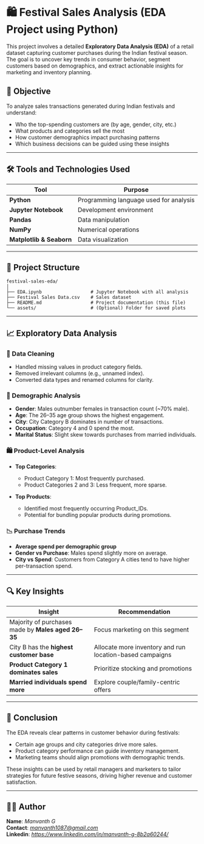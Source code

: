 # 🛍️ Festival Sales Analysis (EDA Project using Python)

This project involves a detailed **Exploratory Data Analysis (EDA)** of a retail dataset capturing customer purchases during the Indian festival season. The goal is to uncover key trends in consumer behavior, segment customers based on demographics, and extract actionable insights for marketing and inventory planning.

## 📌 Objective

To analyze sales transactions generated during Indian festivals and understand:

* Who the top-spending customers are (by age, gender, city, etc.)
* What products and categories sell the most
* How customer demographics impact purchasing patterns
* Which business decisions can be guided using these insights

---

## 🛠️ Tools and Technologies Used

| Tool                     | Purpose                                |
| ------------------------ | -------------------------------------- |
| **Python**               | Programming language used for analysis |
| **Jupyter Notebook**     | Development environment                |
| **Pandas**               | Data manipulation                      |
| **NumPy**                | Numerical operations                   |
| **Matplotlib & Seaborn** | Data visualization                     |

---

## 📂 Project Structure

```
festival-sales-eda/
│
├── EDA.ipynb                  # Jupyter Notebook with all analysis
├── Festival Sales Data.csv    # Sales dataset
├── README.md                  # Project documentation (this file)
└── assets/                    # (Optional) Folder for saved plots
```

---

## 📈 Exploratory Data Analysis

### 🧹 Data Cleaning

* Handled missing values in product category fields.
* Removed irrelevant columns (e.g., unnamed index).
* Converted data types and renamed columns for clarity.

### 🔢 Demographic Analysis

* **Gender**: Males outnumber females in transaction count (\~70% male).
* **Age**: The 26–35 age group shows the highest engagement.
* **City**: City Category B dominates in number of transactions.
* **Occupation**: Category 4 and 0 spend the most.
* **Marital Status**: Slight skew towards purchases from married individuals.

### 🛍️ Product-Level Analysis

* **Top Categories**:

  * Product Category 1: Most frequently purchased.
  * Product Categories 2 and 3: Less frequent, more sparse.
* **Top Products**:

  * Identified most frequently occurring Product\_IDs.
  * Potential for bundling popular products during promotions.

### 📉 Purchase Trends

* **Average spend per demographic group**
* **Gender vs Purchase**: Males spend slightly more on average.
* **City vs Spend**: Customers from Category A cities tend to have higher per-transaction spend.

---

## 🔍 Key Insights

| Insight                                            | Recommendation                                           |
| -------------------------------------------------- | -------------------------------------------------------- |
| Majority of purchases made by **Males aged 26–35** | Focus marketing on this segment                          |
| City B has the **highest customer base**           | Allocate more inventory and run location-based campaigns |
| **Product Category 1 dominates sales**             | Prioritize stocking and promotions                       |
| **Married individuals spend more**                 | Explore couple/family-centric offers                     |

---

## 📌 Conclusion

The EDA reveals clear patterns in customer behavior during festivals:

* Certain age groups and city categories drive more sales.
* Product category performance can guide inventory management.
* Marketing teams should align promotions with demographic trends.

These insights can be used by retail managers and marketers to tailor strategies for future festive seasons, driving higher revenue and customer satisfaction.

---

## 👨‍💼 Author

**Name**: *Manvanth G*  
**Contact**: *manvanth1087@gmail.com*  
**Linkedin**: *https://www.linkedin.com/in/manvanth-g-8b2a60244/*

